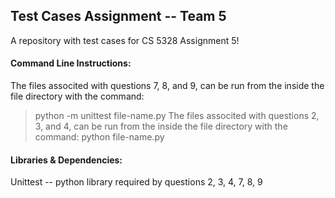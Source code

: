 ## Test Cases Assignment -- Team 5
A repository with test cases for CS 5328 Assignment 5!


#### Command Line Instructions:
The files associted with questions 7, 8, and 9, can be run from the inside the file directory with the command:
>python -m unittest file-name.py
The files associted with questions 2, 3, and 4, can be run from the inside the file directory with the command:
>python file-name.py

#### Libraries & Dependencies:
Unittest -- python library required by questions 2, 3, 4, 7, 8, 9

